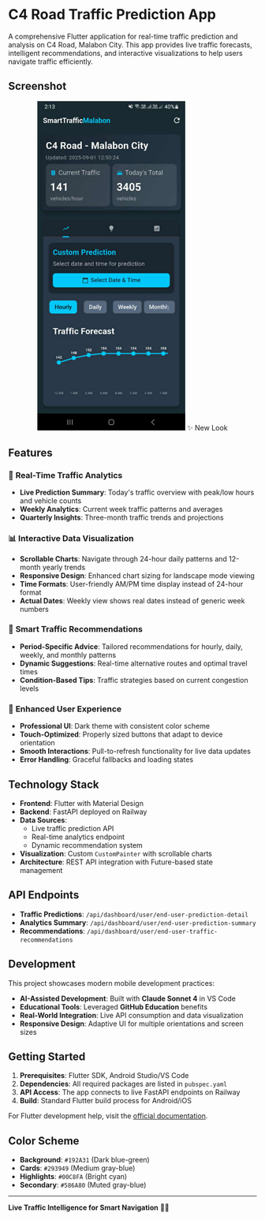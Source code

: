 # C4 Road Traffic Prediction App

A comprehensive Flutter application for real-time traffic prediction and analysis on C4 Road, Malabon City. This app provides live traffic forecasts, intelligent recommendations, and interactive visualizations to help users navigate traffic efficiently.

## Screenshot

<div align="center">
  <img src="screenshots/screenshot_002.png" alt="C4 Road Traffic App" width="300">
  ✨ New Look
</div>

## Features

### 🚗 **Real-Time Traffic Analytics**
- **Live Prediction Summary**: Today's traffic overview with peak/low hours and vehicle counts
- **Weekly Analytics**: Current week traffic patterns and averages
- **Quarterly Insights**: Three-month traffic trends and projections

### 📊 **Interactive Data Visualization**
- **Scrollable Charts**: Navigate through 24-hour daily patterns and 12-month yearly trends
- **Responsive Design**: Enhanced chart sizing for landscape mode viewing
- **Time Formats**: User-friendly AM/PM time display instead of 24-hour format
- **Actual Dates**: Weekly view shows real dates instead of generic week numbers

### 🎯 **Smart Traffic Recommendations**
- **Period-Specific Advice**: Tailored recommendations for hourly, daily, weekly, and monthly patterns
- **Dynamic Suggestions**: Real-time alternative routes and optimal travel times
- **Condition-Based Tips**: Traffic strategies based on current congestion levels

### 🎨 **Enhanced User Experience**
- **Professional UI**: Dark theme with consistent color scheme
- **Touch-Optimized**: Properly sized buttons that adapt to device orientation
- **Smooth Interactions**: Pull-to-refresh functionality for live data updates
- **Error Handling**: Graceful fallbacks and loading states

## Technology Stack

- **Frontend**: Flutter with Material Design
- **Backend**: FastAPI deployed on Railway
- **Data Sources**: 
  - Live traffic prediction API
  - Real-time analytics endpoint
  - Dynamic recommendation system
- **Visualization**: Custom `CustomPainter` with scrollable charts
- **Architecture**: REST API integration with Future-based state management

## API Endpoints

- **Traffic Predictions**: `/api/dashboard/user/end-user-prediction-detail`
- **Analytics Summary**: `/api/dashboard/user/end-user-prediction-summary`  
- **Recommendations**: `/api/dashboard/user/end-user-traffic-recommendations`

## Development

This project showcases modern mobile development practices:
- **AI-Assisted Development**: Built with **Claude Sonnet 4** in VS Code
- **Educational Tools**: Leveraged **GitHub Education** benefits
- **Real-World Integration**: Live API consumption and data visualization
- **Responsive Design**: Adaptive UI for multiple orientations and screen sizes

## Getting Started

1. **Prerequisites**: Flutter SDK, Android Studio/VS Code
2. **Dependencies**: All required packages are listed in `pubspec.yaml`
3. **API Access**: The app connects to live FastAPI endpoints on Railway
4. **Build**: Standard Flutter build process for Android/iOS

For Flutter development help, visit the [official documentation](https://docs.flutter.dev/).

## Color Scheme

- **Background**: `#192A31` (Dark blue-green)
- **Cards**: `#293949` (Medium gray-blue)
- **Highlights**: `#00C8FA` (Bright cyan)
- **Secondary**: `#586A80` (Muted gray-blue)

---

**Live Traffic Intelligence for Smart Navigation** 🚦📱

